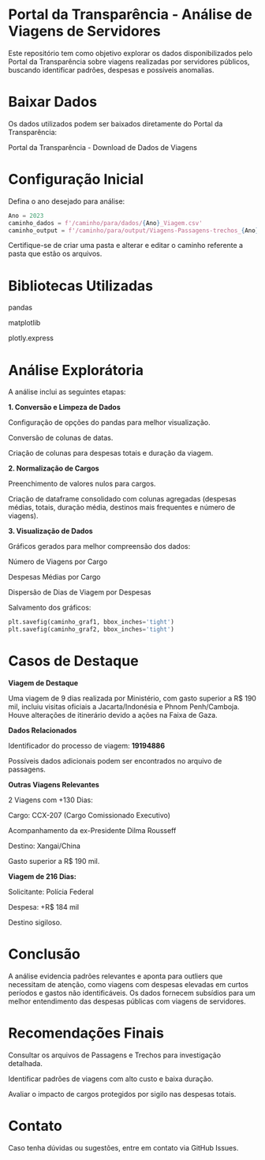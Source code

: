 <h1>Portal da Transparência - Análise de Viagens de Servidores</h1>

Este repositório tem como objetivo explorar os dados disponibilizados pelo Portal da Transparência sobre viagens realizadas por servidores públicos, buscando identificar padrões, despesas e possíveis anomalias.

<h1>Baixar Dados</h1>

Os dados utilizados podem ser baixados diretamente do Portal da Transparência:

Portal da Transparência - Download de Dados de Viagens

<h1>Configuração Inicial</h1>

Defina o ano desejado para análise:

```python
Ano = 2023
caminho_dados = f'/caminho/para/dados/{Ano}_Viagem.csv'
caminho_output = f'/caminho/para/output/Viagens-Passagens-trechos_{Ano}.xlsx'
```

Certifique-se de criar uma pasta e alterar e editar o caminho referente a pasta que estão os arquivos.

<h1>Bibliotecas Utilizadas</h1>

pandas

matplotlib

plotly.express



<h1>Análise Explorátoria</h1>

A análise inclui as seguintes etapas:

**1. Conversão e Limpeza de Dados**

Configuração de opções do pandas para melhor visualização.

Conversão de colunas de datas.

Criação de colunas para despesas totais e duração da viagem.

**2. Normalização de Cargos**

Preenchimento de valores nulos para cargos.

Criação de dataframe consolidado com colunas agregadas (despesas médias, totais, duração média, destinos mais frequentes e número de viagens).

**3. Visualização de Dados**

Gráficos gerados para melhor compreensão dos dados:

Número de Viagens por Cargo

Despesas Médias por Cargo

Dispersão de Dias de Viagem por Despesas

Salvamento dos gráficos:

```python
plt.savefig(caminho_graf1, bbox_inches='tight')
plt.savefig(caminho_graf2, bbox_inches='tight')
```

<h1>Casos de Destaque</h1>

**Viagem de Destaque**

Uma viagem de 9 dias realizada por Ministério, com gasto superior a R$ 190 mil, incluiu visitas oficiais a Jacarta/Indonésia e Phnom Penh/Camboja. Houve alterações de itinerário devido a ações na Faixa de Gaza.

**Dados Relacionados**

Identificador do processo de viagem: **19194886**

Possíveis dados adicionais podem ser encontrados no arquivo de passagens.

**Outras Viagens Relevantes**

2 Viagens com +130 Dias:

Cargo: CCX-207 (Cargo Comissionado Executivo)

Acompanhamento da ex-Presidente Dilma Rousseff

Destino: Xangai/China

Gasto superior a R$ 190 mil.

**Viagem de 216 Dias:**

Solicitante: Polícia Federal

Despesa: +R$ 184 mil

Destino sigiloso.

<h1>Conclusão</h1>

A análise evidencia padrões relevantes e aponta para outliers que necessitam de atenção, como viagens com despesas elevadas em curtos períodos e gastos não identificáveis. Os dados fornecem subsídios para um melhor entendimento das despesas públicas com viagens de servidores.

<h1>Recomendações Finais</h1>

Consultar os arquivos de Passagens e Trechos para investigação detalhada.

Identificar padrões de viagens com alto custo e baixa duração.

Avaliar o impacto de cargos protegidos por sigilo nas despesas totais.

<h1>Contato</h1>

Caso tenha dúvidas ou sugestões, entre em contato via GitHub Issues.
